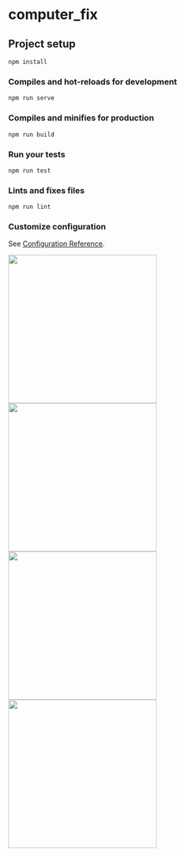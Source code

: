# computer_fix

## Project setup
```
npm install
```

### Compiles and hot-reloads for development
```
npm run serve
```

### Compiles and minifies for production
```
npm run build
```

### Run your tests
```
npm run test
```

### Lints and fixes files
```
npm run lint
```

### Customize configuration
See [Configuration Reference](https://cli.vuejs.org/config/).

<img src='http://223.4.183.62/ComputerFix/images/showimg/waiter/1.jpg' width=300 />
<img src='http://223.4.183.62/ComputerFix/images/showimg/waiter/2.jpg' width=300/>
<img src='http://223.4.183.62/ComputerFix/images/showimg/waiter/3.jpg' width=300/>
<img src='http://223.4.183.62/ComputerFix/images/showimg/waiter/4.png' width=300/>
